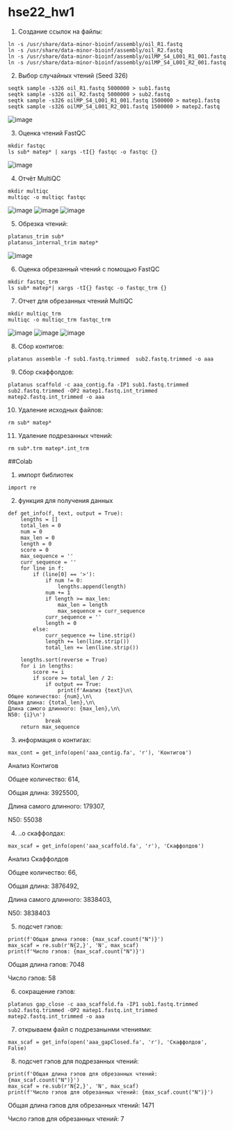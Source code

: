 # hse22_hw1
1. Создание ссылок на файлы:
```
ln -s /usr/share/data-minor-bioinf/assembly/oil_R1.fastq
ln -s /usr/share/data-minor-bioinf/assembly/oil_R2.fastq
ln -s /usr/share/data-minor-bioinf/assembly/oilMP_S4_L001_R1_001.fastq
ln -s /usr/share/data-minor-bioinf/assembly/oilMP_S4_L001_R2_001.fastq
```
2. Выбор случайных чтений (Seed 326)
```
seqtk sample -s326 oil_R1.fastq 5000000 > sub1.fastq
seqtk sample -s326 oil_R2.fastq 5000000 > sub2.fastq
seqtk sample -s326 oilMP_S4_L001_R1_001.fastq 1500000 > matep1.fastq
seqtk sample -s326 oilMP_S4_L001_R2_001.fastq 1500000 > matep2.fastq
```
![image](https://user-images.githubusercontent.com/114301236/194422400-e575f9d7-bec2-4bb8-8b41-c511a0c7c0d9.png)

3. Оценка чтений FastQC
```
mkdir fastqc
ls sub* matep* | xargs -tI{} fastqc -o fastqc {}
```
![image](https://user-images.githubusercontent.com/114301236/194422626-ea75f2dc-bbb6-43e7-b1f7-c7e9fe6cc489.png)

4. Отчёт MultiQC
```
mkdir multiqc
multiqc -o multiqc fastqc
```
![image](https://user-images.githubusercontent.com/114301236/194425450-d2554fdc-5f74-44f4-a787-5404a275cfc9.png)
![image](https://user-images.githubusercontent.com/114301236/194425882-2ec44050-88cc-4b07-88ae-9a2bb82bda0a.png)
![image](https://user-images.githubusercontent.com/114301236/194425943-8811f4d4-b8a3-4d1d-93a0-3ad16dd15a14.png)

5. Обрезка чтений:
```
platanus_trim sub*
platanus_internal_trim matep*
```
![image](https://user-images.githubusercontent.com/114301236/194426614-0b1f7e3b-84dd-4754-b201-22ca47bb22f0.png)

6. Оценка обрезанный чтений с помощью FastQC
```
mkdir fastqc_trm
ls sub* matep*| xargs -tI{} fastqc -o fastqc_trm {}
```
7. Отчет для обрезанных чтений MultiQC
```
mkdir multiqc_trm
multiqc -o multiqc_trm fastqc_trm
```
![image](https://user-images.githubusercontent.com/114301236/194429228-f7a8d69b-5725-4218-914f-92c8770ff43d.png)
![image](https://user-images.githubusercontent.com/114301236/194429391-8347e79b-2b6c-49b4-a42c-2910c25160cc.png)
![image](https://user-images.githubusercontent.com/114301236/194429418-b8f34801-7d8e-47d3-8074-192c5fb727b0.png)

8. Сбор контигов:
```
platanus assemble -f sub1.fastq.trimmed  sub2.fastq.trimmed -o aaa
```
9. Сбор скаффолдов:
```
platanus scaffold -c aaa_contig.fa -IP1 sub1.fastq.trimmed sub2.fastq.trimmed -OP2 matep1.fastq.int_trimmed matep2.fastq.int_trimmed -o aaa
```
10. Удаление исходных файлов:
```
rm sub* matep*
```
11. Удаление подрезанных чтений:
```
rm sub*.trm matep*.int_trm
```
##Colab
1. импорт библиотек
```
import re
```
2. функция для получения данных
```
def get_info(f, text, output = True):
    lengths = []
    total_len = 0
    num = 0
    max_len = 0
    length = 0
    score = 0
    max_sequence = ''
    curr_sequence = ''
    for line in f:
        if (line[0] == '>'):
            if num != 0:
                lengths.append(length)
            num += 1
            if length >= max_len:
                max_len = length
                max_sequence = curr_sequence
            curr_sequence = ''
            length = 0
        else:
            curr_sequence += line.strip()
            length += len(line.strip())
            total_len += len(line.strip())
     
    lengths.sort(reverse = True) 
    for i in lengths:
        score += i
        if score >= total_len / 2:
            if output == True:
                print(f'Анализ {text}\n\
Общее количество: {num},\n\
Общая длина: {total_len},\n\
Длина самого длинного: {max_len},\n\
N50: {i}\n')
            break
    return max_sequence
```
3. информация о контигах:
```
max_cont = get_info(open('aaa_contig.fa', 'r'), 'Контигов')
```
Анализ Контигов

Общее количество: 614,

Общая длина: 3925500,

Длина самого длинного: 179307,

N50: 55038

4. ..о скаффолдах:
```
max_scaf = get_info(open('aaa_scaffold.fa', 'r'), 'Скаффолдов')
```
Анализ Скаффолдов

Общее количество: 66,

Общая длина: 3876492,

Длина самого длинного: 3838403,

N50: 3838403

5. подсчет гэпов: 
```
print(f'Общая длина гэпов: {max_scaf.count("N")}')
max_scaf = re.sub(r'N{2,}', 'N', max_scaf)
print(f'Число гэпов: {max_scaf.count("N")}')
```
Общая длина гэпов: 7048

Число гэпов: 58

6. сокращение гэпов:
```
platanus gap_close -c aaa_scaffold.fa -IP1 sub1.fastq.trimmed sub2.fastq.trimmed -OP2 matep1.fastq.int_trimmed matep2.fastq.int_trimmed -o aaa
```
7. открываем файл с подрезанынми чтениями:
```
max_scaf = get_info(open('aaa_gapClosed.fa', 'r'), 'Скаффолдов', False)
```
8. подсчет гэпов для подрезанных чтений:
```
print(f'Общая длина гэпов для обрезанных чтений: {max_scaf.count("N")}')
max_scaf = re.sub(r'N{2,}', 'N', max_scaf)
print(f'Число гэпов для обрезанных чтений: {max_scaf.count("N")}')
```
Общая длина гэпов для обрезанных чтений: 1471

Число гэпов для обрезанных чтений: 7

